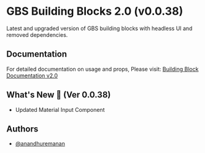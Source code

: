 # GBS Building Blocks 2.0 (v0.0.38)

Latest and upgraded version of GBS building blocks with headless UI and removed dependencies.

## Documentation

For detailed documentation on usage and props, Please visit: [Building Block Documentation v2.0](https://blackmax-designs.gitbook.io/building-block-v2.0)

## What's New 🎉 (Ver 0.0.38)

- Updated Material Input Component

## Authors

- [@anandhuremanan](https://www.github.com/anandhuremanan)
